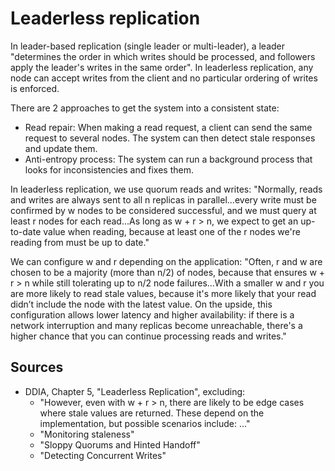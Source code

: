 # Leaderless replication

In leader-based replication (single leader or multi-leader), a leader "determines the order in which writes should be processed, and followers apply the leader's writes in the same order". In leaderless replication, any node can accept writes from the client and no particular ordering of writes is enforced.

There are 2 approaches to get the system into a consistent state:
* Read repair: When making a read request, a client can send the same request to several nodes. The system can then detect stale responses and update them.
* Anti-entropy process: The system can run a background process that looks for inconsistencies and fixes them.

In leaderless replication, we use quorum reads and writes: "Normally, reads and writes are always sent to all n replicas in parallel...every write must be confirmed by w nodes to be considered successful, and we must query at least r nodes for each read...As long as w + r > n, we expect to get an up-to-date value when reading, because at least one of the r nodes we're reading from must be up to date."

We can configure w and r depending on the application: "Often, r and w are chosen to be a majority (more than n/2) of nodes, because that ensures w + r > n while still tolerating up to n/2 node failures...With a smaller w and r you are more likely to read stale values, because it's more likely that your read didn’t include the node with the latest value. On the upside, this configuration allows lower latency and higher availability: if there is a network interruption and many replicas become unreachable, there's a higher chance that you can continue processing reads and writes."

## Sources

* DDIA, Chapter 5, "Leaderless Replication", excluding:
	* "However, even with w + r > n, there are likely to be edge cases where stale values are returned. These depend on the implementation, but possible scenarios include: ..."
	* "Monitoring staleness"
	* "Sloppy Quorums and Hinted Handoff"
	* "Detecting Concurrent Writes"